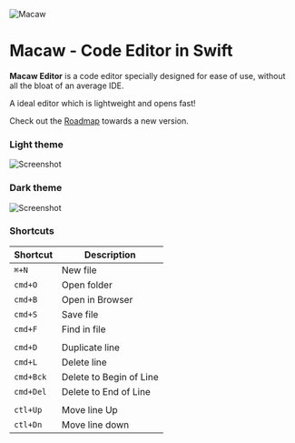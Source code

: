 ![Macaw](https://raw.githubusercontent.com/wdg/CodeEditor/master/CodeEditor/Assets.xcassets/AppIcon.appiconset/macaweditor128.png)

# Macaw - Code Editor in Swift

**Macaw Editor** is a code editor specially designed for ease of use, without all the bloat of an average IDE.

A ideal editor which is lightweight and opens fast!

Check out the [Roadmap](https://github.com/wdg/CodeEditor/projects/1) towards a new version.

### Light theme

![Screenshot](https://raw.githubusercontent.com/wdg/CodeEditor/master/Screenshots/Screenshot.jpg)

### Dark theme

![Screenshot](https://raw.githubusercontent.com/wdg/CodeEditor/master/Screenshots/Screenshot2.jpg)


### Shortcuts

| Shortcut | Description |
|----------|-------------|
| `⌘+N` | New file |
| `cmd+O` | Open folder |
| `cmd+B` | Open in Browser |
| `cmd+S` | Save file |
| `cmd+F` | Find in file |
|  |  |
| `cmd+D` |  Duplicate line |
| `cmd+L` |  Delete line |
| `cmd+Bck` | Delete to Begin of Line |
| `cmd+Del` | Delete to End of Line |
|  |  |
| `ctl+Up` | Move line Up |
| `ctl+Dn` | Move line down |
